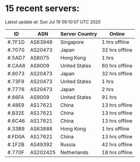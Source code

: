 # 15 recent servers:

Latest update at: Sun Jul 19 09:10:07 UTC 2020

| ID | ASN | Server Country | Online |
| -- | --- | -------------- | ------ |
| #.7F1D | AS63949 | Singapore | 1 hrs offline |
| #.7070 | AS20473 | Japan | 32 hrs offline |
| #.5AD7 | AS8075 | Hong Kong | 1 hrs |
| #.CAA8 | AS9009 | United States | 60 hrs offline |
| #.8073 | AS20473 | Japan | 32 hrs offline |
| #.73F9 | AS20473 | United States | 1 hrs |
| #.7776 | AS20473 | Japan | 2 hrs |
| #.66FA | AS9009 | United States | 91 hrs |
| #.48E9 | AS17621 | China | 13 hrs offline |
| #.B32E | AS17621 | China | 13 hrs offline |
| #.6C46 | AS17621 | China | 13 hrs offline |
| #.33B9 | AS63888 | Hong Kong | 1 hrs offline |
| #.FD0A | AS17621 | China | 13 hrs offline |
| #.1F2B | AS49392 | Russia | 42 hrs offline |
| #.770F | AS202425 | Netherlands | 18 hrs offline |

